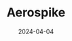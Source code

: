 ---  
layout: startup_page  
title: "Aerospike"  
id: "aerospike.com"  
permalink: "/aerospikeaerospike.com04042024/"  
website: "https://aerospike.com/"  
funding_round: "Series E"  
funding_amount: "$109M"  
investors: "Sumeru Equity Partners, Alsop Louie Partners"  
about: "Aerospike provides a NoSQL database optimized for real-time use cases at scale. Its core offering is a hybrid memory architecture that augments RAM with fast flash storage for speed and cost-effectiveness. The company serves diverse industries, focusing on real-time data and AI/ML applications."  
markets: "Database, AI, ML, Analytics, Big Data, Real Time, Software"  
hq: "Mountain View, California, United States"  
founded_year: "2009"  
linkedin: "https://www.linkedin.com/company/aerospike-inc-"  
twitter: "https://twitter.com/aerospikedb"  
instagram: ""  
facebook: "https://www.facebook.com/Aerospikedb"  
crunchbase: "https://www.crunchbase.com/organization/aerospike"  
pitchbook: "https://pitchbook.com/profiles/company/51736-15"  

date_display: "04-Apr-2024"  
date: "2024-04-04"

# SEO Optimization  
meta_title: "Aerospike - Series E Funding ($109M)"  
meta_description: "Aerospike, Aerospike provides a NoSQL database optimized for real-time use cases at scale. Its core offering is a hybrid memory architecture that augments RAM wi..."  
meta_keywords: "Aerospike, Database, AI, ML, Analytics, Big Data, Real Time, Software, Series E funding"  
canonical_url: "https://startup.projectstartups.com/aerospikeaerospike.com04042024/"  
---